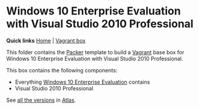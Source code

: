 # Windows 10 Enterprise Evaluation with Visual Studio 2010 Professional

**Quick links** [Home] | [Vagrant box]  

This folder contains the [Packer] template to build a [Vagrant] base box for Windows 10 Enterprise Evaluation with Visual Studio 2010 Professional.

This box contains the following components:

* Everything [Windows 10 Enterprise Evaluation][windows10ee] contains
* Visual Studio 2010 Professional

See [all the versions][Vagrant box] in [Atlas].

[Home]: ../../README.md
[Vagrant box]: https://atlas.hashicorp.com/gusztavvargadr/boxes/windows10ee-vs2010p
[windows10ee]: ../windows10ee

[Packer]: https://www.packer.io/
[Vagrant]: https://www.vagrantup.com/
[Atlas]: https://www.hashicorp.com/atlas.html
